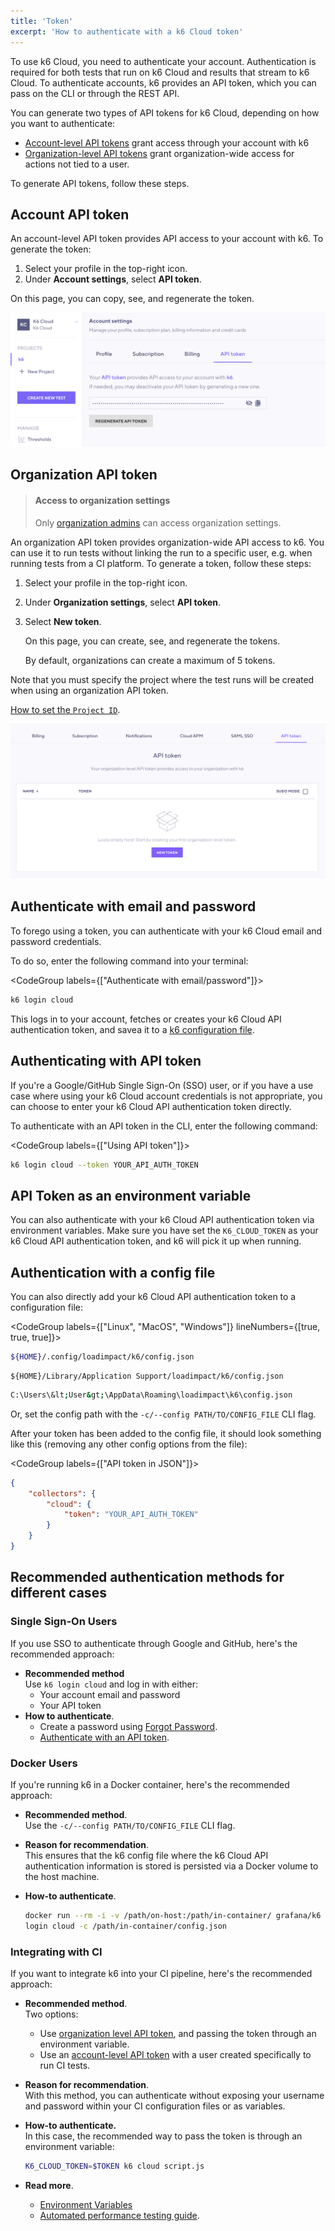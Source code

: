 ```yaml
---
title: 'Token'
excerpt: 'How to authenticate with a k6 Cloud token'
---
```


To use k6 Cloud, you need to authenticate your account.
Authentication is required for both tests that run on k6 Cloud and results that stream to k6 Cloud.
To authenticate accounts, k6 provides an API token, which you can pass on the CLI or through the REST API.

You can generate two types of API tokens for k6 Cloud, depending on how you want to authenticate:
- [Account-level API tokens](#account-api-token) grant access through your account with k6
- [Organization-level API tokens](#organization-api-token) grant organization-wide access for actions not tied to a user.

To generate API tokens, follow these steps.

## Account API token

An account-level API token provides API access to your account with k6.
To generate the token:
1. Select your profile in the top-right icon.
2. Under **Account settings**, select **API token**.
  
  On this page, you can copy, see, and regenerate the token.

![account token view](./images/04-Token/account-api-token-view.png)

## Organization API token

> #### Access to organization settings
>
> Only [organization admins](/cloud/project-and-team-management/members/#admin) can access organization settings.

An organization API token provides organization-wide API access to k6.
You can use it to run tests without linking the run to a specific user, e.g. when running tests from a CI platform.
To generate a token, follow these steps:

1. Select your profile in the top-right icon.
2. Under **Organization settings**, select **API token**.
3. Select **New token**.

   On this page, you can create, see, and regenerate the tokens.

   By default, organizations can create a maximum of 5 tokens.

Note that you must specify the project where the test runs will be created when using an organization API token.

[How to set the `Project ID`](https://k6.io/docs/cloud/creating-and-running-a-test/cloud-tests-from-the-cli/#running-tests-under-a-different-project-than-your-default-one).

![organization token view](./images/04-Token/organization-api-token-view.png)

## Authenticate with email and password

To forego using a token, you can authenticate with your k6 Cloud email and password credentials.

To do so, enter the following command into your terminal:

<CodeGroup labels={["Authenticate with email/password"]}>

```bash
k6 login cloud
```

</CodeGroup>

This logs in to your account, fetches or creates your k6 Cloud API authentication token, and savea it to a [k6 configuration file](#using-config-file).

## Authenticating with API token

If you're a Google/GitHub Single Sign-On (SSO) user, or if you have a use case where using your k6 Cloud account credentials is not appropriate, you can choose to enter your k6 Cloud API authentication token directly.

To authenticate with an API token in the CLI, enter the following command:

<CodeGroup labels={["Using API token"]}>

```bash
k6 login cloud --token YOUR_API_AUTH_TOKEN
```

</CodeGroup>

## API Token as an environment variable

You can also authenticate with your k6 Cloud API authentication token via environment variables.
Make sure you have set the `K6_CLOUD_TOKEN` as your k6 Cloud API authentication token, and k6 will pick it up when running.

## Authentication with a config file

You can also directly add your k6 Cloud API authentication token to a configuration file:

<CodeGroup labels={["Linux", "MacOS", "Windows"]} lineNumbers={[true, true, true]}>

```bash
${HOME}/.config/loadimpact/k6/config.json
```

```
${HOME}/Library/Application Support/loadimpact/k6/config.json
```

```bash
C:\Users\&lt;User&gt;\AppData\Roaming\loadimpact\k6\config.json
```

</CodeGroup>

Or, set the config path with the `-c/--config PATH/TO/CONFIG_FILE` CLI flag.

After your token has been added to the config file, it should look something like this (removing any other config options from the file):

<CodeGroup labels={["API token in JSON"]}>

```json
{
    "collectors": {
        "cloud": {
            "token": "YOUR_API_AUTH_TOKEN"
        }
    }
}
```

</CodeGroup>

## Recommended authentication methods for different cases

### Single Sign-On Users

If you use SSO to authenticate through Google and GitHub, here's the recommended approach:

- **Recommended method**  
  Use `k6 login cloud` and log in with either:
    - Your account email and password
    - Your API token
- **How to authenticate**.
  - Create a password using [Forgot Password](https://app.k6.io/account/forgot).
  - [Authenticate with an API token](#authenticating-with-api-token).

### Docker Users

If you're running k6 in a Docker container, here's the recommended approach:

- **Recommended method**.  
  Use the `-c/--config PATH/TO/CONFIG_FILE` CLI flag.

- **Reason for recommendation**.  
  This ensures that the k6 config file where the k6 Cloud API authentication information is stored is persisted via a Docker volume to the host machine.

- **How-to authenticate**. 

  ```bash
  docker run --rm -i -v /path/on-host:/path/in-container/ grafana/k6 \
  login cloud -c /path/in-container/config.json
  ```

### Integrating with CI


If you want to integrate k6 into your CI pipeline, here's the recommended approach:

- **Recommended method**.  
  Two options:
  - Use [organization level API token](#organization-api-token), and passing the token through an environment variable.
  - Use an [account-level API token](#account-api-token) with a user created specifically to run CI tests.
- **Reason for recommendation**.  
  With this method, you can authenticate without exposing your username and password within your CI configuration files or as variables.
- **How-to authenticate.**  
  In this case, the recommended way to pass the token is through an environment variable:

  ```bash
  K6_CLOUD_TOKEN=$TOKEN k6 cloud script.js
  ```

- **Read more**.
  - [Environment Variables](/using-k6/environment-variables/)
  - [Automated performance testing guide](/automated-performance-testing/).

